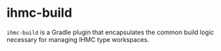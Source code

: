 # ihmc-build

`ihmc-build` is a Gradle plugin that encapsulates the common build logic necessary for managing IHMC type workspaces.
